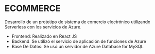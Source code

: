 # ECOMMERCE
Desarrollo de un prototipo de sistema de comercio electrónico utilizando Serverless con los servicios de Azure.

* Frontend: Realizado en React JS
* Backend: Se utilizó el servicio de aplicación de funciones de Azure
* Base De Datos: Se usó un servidor de Azure Database for MySQL
